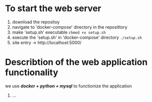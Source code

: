 # To start the web server
1. download the repositoy
2. navigate to 'docker-compose' directory in the reposittory
3. make 'setup.sh' executable `chmod +x setup.sh`
4. execute the 'setup.sh' in 'docker-compose' directory `./setup.sh`
5. site entry -> http://localhost:5000/
# Describtion of the web application functionality
  we use ***docker + python + mysql*** to functionize the application
1. ...
